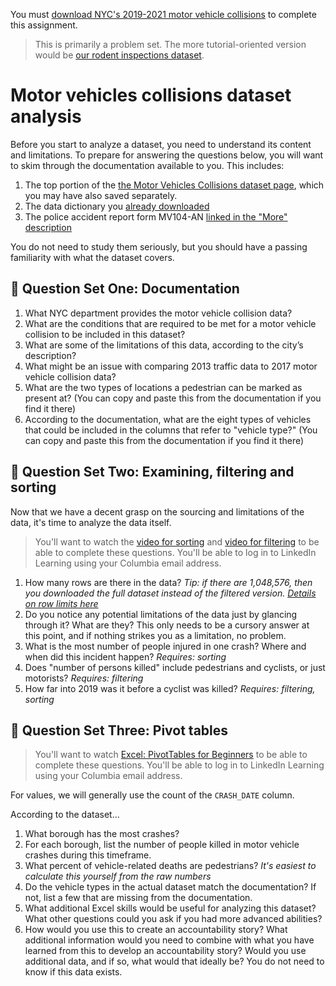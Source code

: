 You must [download NYC's 2019-2021 motor vehicle collisions](downloading.md) to complete this assignment.

> This is primarily a problem set. The more tutorial-oriented version would be [our rodent inspections dataset](../pivot-tables-crashes/).

# Motor vehicles collisions dataset analysis

Before you start to analyze a dataset, you need to understand its content and limitations. To prepare for answering the questions below, you will want to skim through the documentation available to you. This includes:

1. The top portion of the [the Motor Vehicles Collisions dataset page](https://data.cityofnewyork.us/Public-Safety/Motor-Vehicle-Collisions-Crashes/h9gi-nx95), which you may have also saved separately.
2. The data dictionary you [already downloaded](downloading.md#downloading-the-data-documentation)
3. The police accident report form MV104-AN [linked in the "More" description](https://data.cityofnewyork.us/Public-Safety/Motor-Vehicle-Collisions-Crashes/h9gi-nx95)

You do not need to study them seriously, but you should have a passing familiarity with what the dataset covers.

## 📝 Question Set One: Documentation

1. What NYC department provides the motor vehicle collision data? 
2. What are the conditions that are required to be met for a motor vehicle collision to be included in this dataset?
3. What are some of the limitations of this data, according to the city’s description? 
4. What might be an issue with comparing 2013 traffic data to 2017 motor vehicle collision data?
5. What are the two types of locations a pedestrian can be marked as present at? (You can copy and paste this from the documentation if you find it there)
6. According to the documentation, what are the eight types of vehicles that could be included in the columns that refer to "vehicle type?" (You can copy and paste this from the documentation if you find it there)

## 📝 Question Set Two: Examining, filtering and sorting

Now that we have a decent grasp on the sourcing and limitations of the data, it's time to analyze the data itself.

> You'll want to watch the [video for sorting](https://www.linkedin.com/learning/excel-2021-essential-training-office-2021-ltsc/sort-data-in-excel) and [video for filtering](https://www.linkedin.com/learning/excel-2021-essential-training-office-2021-ltsc/filter-data-with-a-drop-down-list) to be able to complete these questions. You'll be able to log in to LinkedIn Learning using your Columbia email address.

1. How many rows are there in the data? *Tip: if there are 1,048,576, then you downloaded the full dataset instead of the filtered version. [Details on row limits here](../row-limits/)*
2. Do you notice any potential limitations of the data just by glancing through it? What are they? This only needs to be a cursory answer at this point, and if nothing strikes you as a limitation, no problem.
3. What is the most number of people injured in one crash? Where and when did this incident happen? *Requires: sorting*
4. Does "number of persons killed" include pedestrians and cyclists, or just motorists? *Requires: filtering*
5. How far into 2019 was it before a cyclist was killed? *Requires: filtering, sorting*

## 📝 Question Set Three: Pivot tables

> You'll want to watch [Excel: PivotTables for Beginners](https://www.linkedin.com/learning/excel-pivottables-for-beginners/excel-pivottables-made-easy) to be able to complete these questions. You'll be able to log in to LinkedIn Learning using your Columbia email address.

For values, we will generally use the count of the `CRASH_DATE` column.

According to the dataset...

1. What borough has the most crashes?
2. For each borough, list the number of people killed in motor vehicle crashes during this timeframe.
3. What percent of vehicle-related deaths are pedestrians? *It's easiest to calculate this yourself from the raw numbers*
4. Do the vehicle types in the actual dataset match the documentation? If not, list a few that are missing from the documentation.
5. What additional Excel skills would be useful for analyzing this dataset? What other questions could you ask if you had more advanced abilities?
6. How would you use this to create an accountability story? What additional information would you need to combine with what you have learned from this to develop an accountability story? Would you use additional data, and if so, what would that ideally be? You do not need to know if this data exists. 
